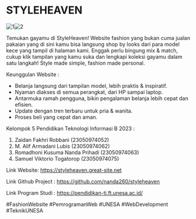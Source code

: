 # STYLEHEAVEN

![1](https://github.com/user-attachments/assets/4fbb0da9-f837-45ef-ad28-730d3f9ef5ae)![2](https://github.com/user-attachments/assets/0548e9d7-c775-402c-bb75-2645a040c732)


Temukan gayamu di StyleHeaven!
Website fashion yang bukan cuma jualan pakaian yang di sini kamu bisa langsung shop by looks dari para model kece yang tampil di halaman kami. Enggak perlu bingung mix & match, cukup klik tampilan yang kamu suka dan lengkapi koleksi gayamu dalam satu langkah!
Style made simple, fashion made personal.

Keunggulan Website :
- Belanja langsung dari tampilan model, lebih praktis & inspiratif.
- Nyaman diakses di semua perangkat, dari HP sampai laptop.
- Antarmuka ramah pengguna, bikin pengalaman belanja lebih cepat dan efisien.
- Update dengan tren terbaru untuk pria & wanita.
- Proses beli yang cepat dan aman.

Kelompok 5
Pendidikan Teknologi Informasi B 2023 :
1. Zaidan Fakhri Robbani (23050974052)
2. M. Alif Armadani Lubis (23050974062)
3. Romadhoni Kusuma Nanda Prihadi (23050974063)
4. Samuel Viktorio Togatorop (23050974075)

Link Website:
https://styleheaven.great-site.net

Link Github Project :
https://github.com/nanda260/styleheaven

Link Program Studi :
https://pendidikan-ti.ft.unesa.ac.id/

#FashionWebsite #PemrogramanWeb #UNESA #WebDevelopment #TeknikUNESA
